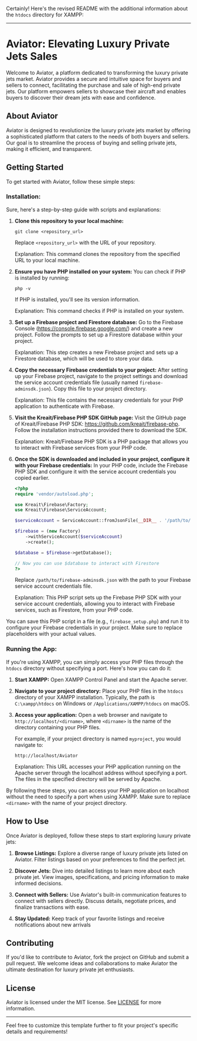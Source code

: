 Certainly! Here's the revised README with the additional information about the `htdocs` directory for XAMPP:

---

# Aviator: Elevating Luxury Private Jets Sales

Welcome to Aviator, a platform dedicated to transforming the luxury private jets market. Aviator provides a secure and intuitive space for buyers and sellers to connect, facilitating the purchase and sale of high-end private jets. Our platform empowers sellers to showcase their aircraft and enables buyers to discover their dream jets with ease and confidence.

## About Aviator

Aviator is designed to revolutionize the luxury private jets market by offering a sophisticated platform that caters to the needs of both buyers and sellers. Our goal is to streamline the process of buying and selling private jets, making it efficient, and transparent.


## Getting Started

To get started with Aviator, follow these simple steps:


### Installation:

Sure, here's a step-by-step guide with scripts and explanations:

1. **Clone this repository to your local machine:**
   ```
   git clone <repository_url>
   ```
   Replace `<repository_url>` with the URL of your repository.

   Explanation: This command clones the repository from the specified URL to your local machine.

2. **Ensure you have PHP installed on your system:**
   You can check if PHP is installed by running:
   ```
   php -v
   ```
   If PHP is installed, you'll see its version information.

   Explanation: This command checks if PHP is installed on your system.

3. **Set up a Firebase project and Firestore database:**
   Go to the Firebase Console (https://console.firebase.google.com/) and create a new project. Follow the prompts to set up a Firestore database within your project.

   Explanation: This step creates a new Firebase project and sets up a Firestore database, which will be used to store your data.

4. **Copy the necessary Firebase credentials to your project:**
   After setting up your Firebase project, navigate to the project settings and download the service account credentials file (usually named `firebase-adminsdk.json`). Copy this file to your project directory.

   Explanation: This file contains the necessary credentials for your PHP application to authenticate with Firebase.

5. **Visit the Kreait/Firebase PHP SDK GitHub page:**
   Visit the GitHub page of Kreait/Firebase PHP SDK: https://github.com/kreait/firebase-php. Follow the installation instructions provided there to download the SDK.

   Explanation: Kreait/Firebase PHP SDK is a PHP package that allows you to interact with Firebase services from your PHP code.

6. **Once the SDK is downloaded and included in your project, configure it with your Firebase credentials:**
   In your PHP code, include the Firebase PHP SDK and configure it with the service account credentials you copied earlier.

   ```php
   <?php
   require 'vendor/autoload.php';

   use Kreait\Firebase\Factory;
   use Kreait\Firebase\ServiceAccount;

   $serviceAccount = ServiceAccount::fromJsonFile(__DIR__ . '/path/to/firebase-adminsdk.json');

   $firebase = (new Factory)
       ->withServiceAccount($serviceAccount)
       ->create();

   $database = $firebase->getDatabase();

   // Now you can use $database to interact with Firestore
   ?>
   ```
   Replace `/path/to/firebase-adminsdk.json` with the path to your Firebase service account credentials file.

   Explanation: This PHP script sets up the Firebase PHP SDK with your service account credentials, allowing you to interact with Firebase services, such as Firestore, from your PHP code.

You can save this PHP script in a file (e.g., `firebase_setup.php`) and run it to configure your Firebase credentials in your project. Make sure to replace placeholders with your actual values.

### Running the App:
If you're using XAMPP, you can simply access your PHP files through the `htdocs` directory without specifying a port. Here's how you can do it:

1. **Start XAMPP:**
   Open XAMPP Control Panel and start the Apache server.

2. **Navigate to your project directory:**
   Place your PHP files in the `htdocs` directory of your XAMPP installation. Typically, the path is `C:\xampp\htdocs` on Windows or `/Applications/XAMPP/htdocs` on macOS.

3. **Access your application:**
   Open a web browser and navigate to `http://localhost/<dirname>`, where `<dirname>` is the name of the directory containing your PHP files.

   For example, if your project directory is named `myproject`, you would navigate to:
   ```
   http://localhost/Aviator
   ```

   Explanation: This URL accesses your PHP application running on the Apache server through the localhost address without specifying a port. The files in the specified directory will be served by Apache.

By following these steps, you can access your PHP application on localhost without the need to specify a port when using XAMPP. Make sure to replace `<dirname>` with the name of your project directory.

## How to Use

Once Aviator is deployed, follow these steps to start exploring luxury private jets:

1. **Browse Listings:** Explore a diverse range of luxury private jets listed on Aviator. Filter listings based on your preferences to find the perfect jet.

2. **Discover Jets:** Dive into detailed listings to learn more about each private jet. View images, specifications, and pricing information to make informed decisions.

3. **Connect with Sellers:** Use Aviator's built-in communication features to connect with sellers directly. Discuss details, negotiate prices, and finalize transactions with ease.

4. **Stay Updated:** Keep track of your favorite listings and receive notifications about new arrivals
## Contributing

If you'd like to contribute to Aviator, fork the project on GitHub and submit a pull request. We welcome ideas and collaborations to make Aviator the ultimate destination for luxury private jet enthusiasts.

## License

Aviator is licensed under the MIT license. See [LICENSE](LICENSE) for more information.

---

Feel free to customize this template further to fit your project's specific details and requirements!
